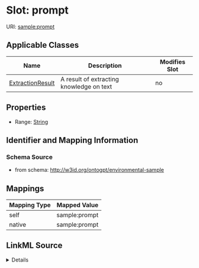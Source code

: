 

# Slot: prompt

URI: [sample:prompt](http://w3id.org/ontogpt/environmental-sample/prompt)



<!-- no inheritance hierarchy -->





## Applicable Classes

| Name | Description | Modifies Slot |
| --- | --- | --- |
| [ExtractionResult](ExtractionResult.md) | A result of extracting knowledge on text |  no  |







## Properties

* Range: [String](String.md)





## Identifier and Mapping Information







### Schema Source


* from schema: http://w3id.org/ontogpt/environmental-sample




## Mappings

| Mapping Type | Mapped Value |
| ---  | ---  |
| self | sample:prompt |
| native | sample:prompt |




## LinkML Source

<details>
```yaml
name: prompt
from_schema: http://w3id.org/ontogpt/environmental-sample
rank: 1000
alias: prompt
owner: ExtractionResult
domain_of:
- ExtractionResult
range: string

```
</details>